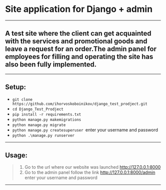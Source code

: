 # **Site application for Django + admin**
___
## A test site where the client can get acquainted with the services and promotional goods and leave a request for an order.The admin panel for employees for filling and operating the site has also been fully implemented.

___

## Setup:

+ ```git clone https://github.com/ihorvoskoboinikov/django_test_prodject.git```
+ ```cd Django_Test_Prodject```
+ ```pip install -r requirements.txt```
+ ```python manage.py makemigrations```
+ ```python manage.py migrate ```
+ ```python manage.py createsuperuser ```enter your username and password
+ ```python .\manage.py runserver ```
___

## Usage:

> 1. Go to the url where our website was launched http://127.0.0.1:8000
> 2. Go to the admin panel follow the link http://127.0.0.1:8000/admin enter your username and password

___



